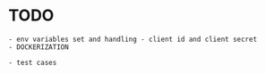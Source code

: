 



# TODO
    
    - env variables set and handling - client id and client secret
    - DOCKERIZATION

    - test cases
    